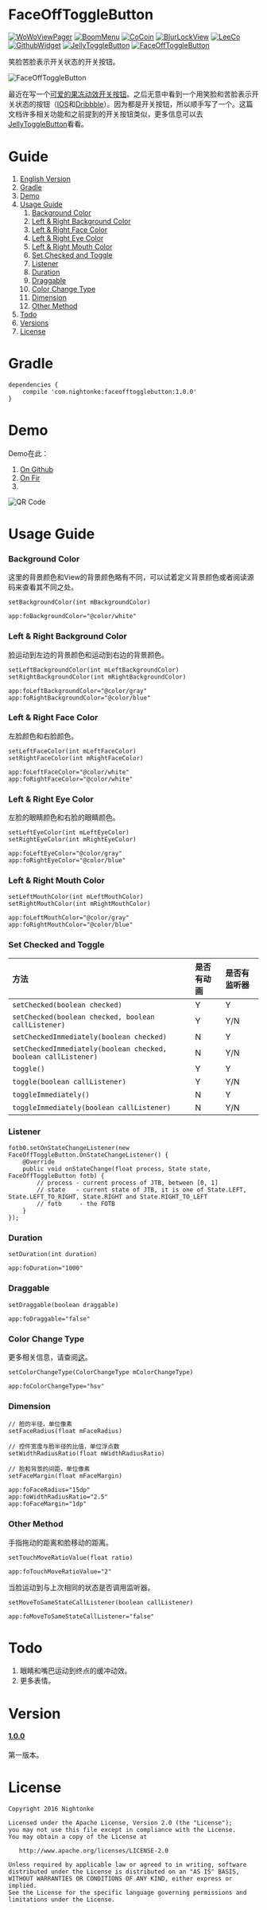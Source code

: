 # FaceOffToggleButton

[![WoWoViewPager](https://github.com/Nightonke/WoWoViewPager/blob/master/app/src/main/res/mipmap-hdpi/ic_launcher.png?raw=true)](https://github.com/Nightonke/WoWoViewPager)
[![BoomMenu](https://github.com/Nightonke/BoomMenu/blob/master/app/src/main/res/mipmap-hdpi/ic_launcher.png?raw=true)](https://github.com/Nightonke/BoomMenu)
[![CoCoin](https://github.com/Nightonke/CoCoin/blob/master/app/src/main/res/mipmap-hdpi/ic_launcher.png?raw=true)](https://github.com/Nightonke/CoCoin)
[![BlurLockView](https://github.com/Nightonke/BlurLockView/blob/master/app/src/main/res/mipmap-hdpi/ic_launcher.png?raw=true)](https://github.com/Nightonke/BlurLockView)
[![LeeCo](https://github.com/Nightonke/LeeCo/blob/master/app/src/main/res/mipmap-hdpi/ic_launcher.png?raw=true)](https://github.com/Nightonke/LeeCo)
[![GithubWidget](https://github.com/Nightonke/GithubWidget/blob/master/app/src/main/res/mipmap-hdpi/ic_launcher.png?raw=true)](https://github.com/Nightonke/GithubWidget)
[![JellyToggleButton](https://github.com/Nightonke/JellyToggleButton/blob/master/app/src/main/res/mipmap-hdpi/ic_launcher.png?raw=true)](https://github.com/Nightonke/JellyToggleButton)
[![FaceOffToggleButton](https://github.com/Nightonke/FaceOffToggleButton/blob/master/app/src/main/res/mipmap-hdpi/ic_launcher.png?raw=true)](https://github.com/Nightonke/FaceOffToggleButton)

笑脸苦脸表示开关状态的开关按钮。

![FaceOffToggleButton](https://github.com/Nightonke/FaceOffToggleButton/blob/master/img/Animation.gif?raw=true)

最近在写一个[可爱的果冻动效开关按钮](https://github.com/Nightonke/JellyToggleButton)。之后无意中看到一个用笑脸和苦脸表示开关状态的按钮（[IOS](https://github.com/lilei644/LLSwitch)和[Dribbble](https://dribbble.com/shots/2706143-Dribbble-Debut-Boring-Funny-Slider-Animation)）。因为都是开关按钮，所以顺手写了一个。这篇文档许多相关功能和之前提到的开关按钮类似，更多信息可以去[JellyToggleButton](https://github.com/Nightonke/JellyToggleButton)看看。

# Guide
1. [English Version](https://github.com/Nightonke/FaceOffToggleButton)
2. [Gradle](https://github.com/Nightonke/FaceOffToggleButton/blob/master/README-ZH.md#guide)
3. [Demo](https://github.com/Nightonke/FaceOffToggleButton/blob/master/README-ZH.md#demo)
4. [Usage Guide](https://github.com/Nightonke/FaceOffToggleButton/blob/master/README-ZH.md#usage-guide)
    1. [Background Color](https://github.com/Nightonke/FaceOffToggleButton/blob/master/README-ZH.md#background-color)
    2. [Left & Right Background Color](https://github.com/Nightonke/FaceOffToggleButton/blob/master/README-ZH.md#left--right-background-color)
    3. [Left & Right Face Color](https://github.com/Nightonke/FaceOffToggleButton/blob/master/README-ZH.md#left--right-face-color)
    4. [Left & Right Eye Color](https://github.com/Nightonke/FaceOffToggleButton/blob/master/README-ZH.md#left--right-eye-color)
    5. [Left & Right Mouth Color](https://github.com/Nightonke/FaceOffToggleButton/blob/master/README-ZH.md#left--right-mouth-color)
    6. [Set Checked and Toggle](https://github.com/Nightonke/FaceOffToggleButton/blob/master/README-ZH.md#set-checked-and-toggle)
    7. [Listener](https://github.com/Nightonke/FaceOffToggleButton/blob/master/README-ZH.md#listener)
    8. [Duration](https://github.com/Nightonke/FaceOffToggleButton/blob/master/README-ZH.md#duration)
    9. [Draggable](https://github.com/Nightonke/FaceOffToggleButton/blob/master/README-ZH.md#draggable)
    10. [Color Change Type](https://github.com/Nightonke/FaceOffToggleButton/blob/master/README-ZH.md#color-change-type)
    11. [Dimension](https://github.com/Nightonke/FaceOffToggleButton/blob/master/README-ZH.md#dimension)
    12. [Other Method](https://github.com/Nightonke/FaceOffToggleButton/blob/master/README-ZH.md#other-method)
5. [Todo](https://github.com/Nightonke/FaceOffToggleButton/blob/master/README-ZH.md#todo)
6. [Versions](https://github.com/Nightonke/FaceOffToggleButton/blob/master/README-ZH.md#version)
7. [License](https://github.com/Nightonke/FaceOffToggleButton/blob/master/README-ZH.md#license)

# Gradle
```
dependencies {
    compile 'com.nightonke:faceofftogglebutton:1.0.0'
}
```

# Demo
Demo在此：    
1. [On Github](https://github.com/Nightonke/FaceOffToggleButton/blob/master/apk/FaceOffToggleButton1.0.0.apk?raw=true)  
2. [On Fir](http://fir.im/faceofftoggle)  
3.   
![QR Code](https://github.com/Nightonke/FaceOffToggleButton/blob/master/apk/FaceOffToggleButton1.0.0.png?raw=true)

# Usage Guide

### Background Color
这里的背景颜色和View的背景颜色略有不同，可以试着定义背景颜色或者阅读源码来查看其不同之处。

```
setBackgroundColor(int mBackgroundColor)
```

```
app:foBackgroundColor="@color/white"
```

### Left & Right Background Color
脸运动到左边的背景颜色和运动到右边的背景颜色。
```
setLeftBackgroundColor(int mLeftBackgroundColor)
setRightBackgroundColor(int mRightBackgroundColor)
```
```
app:foLeftBackgroundColor="@color/gray"
app:foRightBackgroundColor="@color/blue"
```

### Left & Right Face Color
左脸颜色和右脸颜色。
```
setLeftFaceColor(int mLeftFaceColor)
setRightFaceColor(int mRightFaceColor)
```
```
app:foLeftFaceColor="@color/white"
app:foRightFaceColor="@color/white"
```

### Left & Right Eye Color
左脸的眼睛颜色和右脸的眼睛颜色。 
```
setLeftEyeColor(int mLeftEyeColor)
setRightEyeColor(int mRightEyeColor)
```
```
app:foLeftEyeColor="@color/gray"
app:foRightEyeColor="@color/blue"
```

### Left & Right Mouth Color
```
setLeftMouthColor(int mLeftMouthColor)
setRightMouthColor(int mRightMouthColor)
```
```
app:foLeftMouthColor="@color/gray"
app:foRightMouthColor="@color/blue"
```

### Set Checked and Toggle
| 方法 | 是否有动画 | 是否有监听器 |
|:-------|:---------------|:--------------|
|```setChecked(boolean checked)```| Y | Y |
|```setChecked(boolean checked, boolean callListener)```|Y|Y/N|
|```setCheckedImmediately(boolean checked)```|N|Y|
|```setCheckedImmediately(boolean checked, boolean callListener)```|N|Y/N|
|```toggle()```|Y|Y|
|```toggle(boolean callListener)```|Y|Y/N|
|```toggleImmediately()```|N|Y|
|```toggleImmediately(boolean callListener)```|N|Y/N|

### Listener
```
fotb0.setOnStateChangeListener(new FaceOffToggleButton.OnStateChangeListener() {
    @Override
    public void onStateChange(float process, State state, FaceOffToggleButton fotb) {
        // process - current process of JTB, between [0, 1]
        // state   - current state of JTB, it is one of State.LEFT, State.LEFT_TO_RIGHT, State.RIGHT and State.RIGHT_TO_LEFT
        // fotb     - the FOTB
    }
});
```

### Duration
```
setDuration(int duration)
```
```
app:foDuration="1000"
```

### Draggable
```
setDraggable(boolean draggable)
```
```
app:foDraggable="false"
```

### Color Change Type
更多相关信息，请查阅[这](https://github.com/Nightonke/WoWoViewPager#rgb-or-hsv)。  
```
setColorChangeType(ColorChangeType mColorChangeType)
```
```
app:foColorChangeType="hsv"
```

### Dimension

```
// 脸的半径，单位像素
setFaceRadius(float mFaceRadius)

// 控件宽度与脸半径的比值，单位浮点数
setWidthRadiusRatio(float mWidthRadiusRatio)

// 脸和背景的间距，单位像素
setFaceMargin(float mFaceMargin)
```
```
app:foFaceRadius="15dp"
app:foWidthRadiusRatio="2.5"
app:foFaceMargin="1dp"
```

### Other Method
手指拖动的距离和脸移动的距离。  
```
setTouchMoveRatioValue(float ratio)
```
```
app:foTouchMoveRatioValue="2"
```
当脸运动到与上次相同的状态是否调用监听器。
```
setMoveToSameStateCallListener(boolean callListener)
```
```
app:foMoveToSameStateCallListener="false"
```

# Todo
1. 眼睛和嘴巴运动到终点的缓冲动效。
2. 更多表情。

# Version
#### [1.0.0](https://github.com/Nightonke/FaceOffToggleButton/blob/master/apk/FaceOffToggleButton1.0.0.apk?raw=true)
第一版本。

# License

    Copyright 2016 Nightonke

    Licensed under the Apache License, Version 2.0 (the "License");
    you may not use this file except in compliance with the License.
    You may obtain a copy of the License at

       http://www.apache.org/licenses/LICENSE-2.0

    Unless required by applicable law or agreed to in writing, software
    distributed under the License is distributed on an "AS IS" BASIS,
    WITHOUT WARRANTIES OR CONDITIONS OF ANY KIND, either express or implied.
    See the License for the specific language governing permissions and
    limitations under the License.
    
